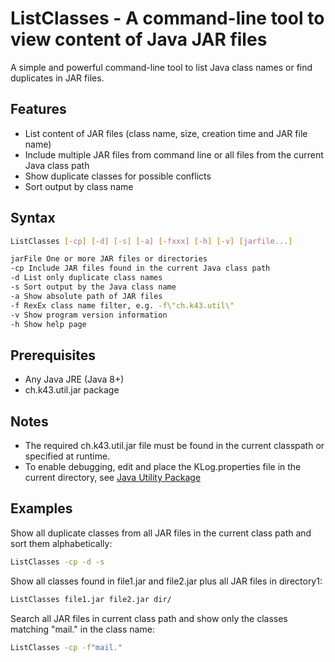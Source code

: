 # ListClasses - A command-line tool to view content of Java JAR files

A simple and powerful command-line tool to list Java class names or find duplicates in JAR files.


## Features

- List content of JAR files (class name, size, creation time and JAR file name)
- Include multiple JAR files from command line or all files from the current Java class path
- Show duplicate classes for possible conflicts
- Sort output by class name

## Syntax

```bash
ListClasses [-cp] [-d] [-s] [-a] [-fxxx] [-h] [-v] [jarfile...]

jarFile One or more JAR files or directories
-cp Include JAR files found in the current Java class path
-d List only duplicate class names
-s Sort output by the Java class name
-a Show absolute path of JAR files
-f RexEx class name filter, e.g. -f\"ch.k43.util\"
-v Show program version information
-h Show help page
```

## Prerequisites

- Any Java JRE (Java 8+)
- ch.k43.util.jar package

## Notes

- The required ch.k43.util.jar file must be found in the current classpath or specified at runtime.
- To enable debugging, edit and place the KLog.properties file in the current directory, see [Java Utility Package](https://java-util.k43.ch)

## Examples

Show all duplicate classes from all JAR files in the current class path and sort them alphabetically:

```bash
ListClasses -cp -d -s
```

Show all classes found in file1.jar and file2.jar plus all JAR files in directory1:

```bash
ListClasses file1.jar file2.jar dir/
```

Search all JAR files in current class path and show only the classes matching "mail." in the class name:

```bash
ListClasses -cp -f"mail."
```
